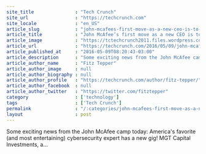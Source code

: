 ```yaml
---
site_title               : "Tech Crunch"
site_url                 : "https://techcrunch.com"
site_locale              : "en_US"
article_slug             : "john-mcafees-first-move-as-a-new-ceo-is-to-rename-the-company-after-himself"
article_title            : "John McAfee’s first move as a new CEO is to rename the company after himself"
article_image            : "https://tctechcrunch2011.files.wordpress.com/2016/05/rtr3bjji.jpg?w=764&h=400&crop=1"
article_url              : "https://techcrunch.com/2016/05/09/john-mcafees-first-move-as-a-new-ceo-is-to-rename-the-company-after-himself/"
article_published_at     : "2016-05-09T08:20:43-03:00"
article_description      : "Some exciting news from the John McAfee camp today: America's favorite (and most entertaining) cybersecurity expert has a new gig! MGT Capital Investments, a..."
article_author_name      : "Fitz Tepper"
article_author_image     : null
article_author_biography : null
article_author_profile   : "https://techcrunch.com/author/fitz-tepper/"
article_author_facebook  : null
article_author_twitter   : "https://twitter.com/fitztepper"
category                 : ['technology']
tags                     : ['Tech Crunch']
permalink                : "/:categories/john-mcafees-first-move-as-a-new-ceo-is-to-rename-the-company-after-himself/"
layout                   : post
---
```


Some exciting news from the John McAfee camp today: America's favorite (and most entertaining) cybersecurity expert has a new gig! MGT Capital Investments, a...
